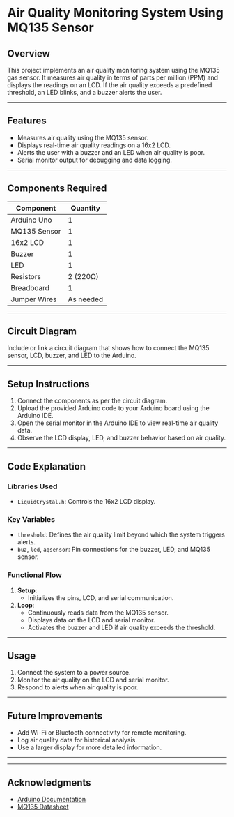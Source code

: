 # **Air Quality Monitoring System Using MQ135 Sensor**

## **Overview**
This project implements an air quality monitoring system using the MQ135 gas sensor. It measures air quality in terms of parts per million (PPM) and displays the readings on an LCD. If the air quality exceeds a predefined threshold, an LED blinks, and a buzzer alerts the user.

---

## **Features**
- Measures air quality using the MQ135 sensor.
- Displays real-time air quality readings on a 16x2 LCD.
- Alerts the user with a buzzer and an LED when air quality is poor.
- Serial monitor output for debugging and data logging.

---

## **Components Required**
| Component         | Quantity |
|-------------------|----------|
| Arduino Uno       | 1        |
| MQ135 Sensor      | 1        |
| 16x2 LCD          | 1        |
| Buzzer            | 1        |
| LED               | 1        |
| Resistors         | 2 (220Ω) |
| Breadboard        | 1        |
| Jumper Wires      | As needed |

---

## **Circuit Diagram**
Include or link a circuit diagram that shows how to connect the MQ135 sensor, LCD, buzzer, and LED to the Arduino.

---

## **Setup Instructions**
1. Connect the components as per the circuit diagram.
2. Upload the provided Arduino code to your Arduino board using the Arduino IDE.
3. Open the serial monitor in the Arduino IDE to view real-time air quality data.
4. Observe the LCD display, LED, and buzzer behavior based on air quality.

---

## **Code Explanation**
### **Libraries Used**
- `LiquidCrystal.h`: Controls the 16x2 LCD display.

### **Key Variables**
- `threshold`: Defines the air quality limit beyond which the system triggers alerts.
- `buz`, `led`, `aqsensor`: Pin connections for the buzzer, LED, and MQ135 sensor.

### **Functional Flow**
1. **Setup**:
   - Initializes the pins, LCD, and serial communication.
2. **Loop**:
   - Continuously reads data from the MQ135 sensor.
   - Displays data on the LCD and serial monitor.
   - Activates the buzzer and LED if air quality exceeds the threshold.

---

## **Usage**
1. Connect the system to a power source.
2. Monitor the air quality on the LCD and serial monitor.
3. Respond to alerts when air quality is poor.

---

## **Future Improvements**
- Add Wi-Fi or Bluetooth connectivity for remote monitoring.
- Log air quality data for historical analysis.
- Use a larger display for more detailed information.

---



---

## **Acknowledgments**
- [Arduino Documentation](https://www.arduino.cc/)
- [MQ135 Datasheet](https://www.google.com)

